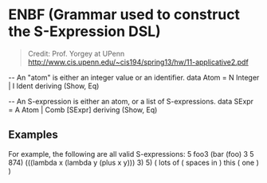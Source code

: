 # ENBF (Grammar used to construct the S-Expression DSL)

> Credit: Prof. Yorgey at UPenn
> http://www.cis.upenn.edu/~cis194/spring13/hw/11-applicative2.pdf

-- An "atom" is either an integer value or an identifier.
data Atom = N Integer | I Ident
  deriving (Show, Eq)

-- An S-expression is either an atom, or a list of S-expressions.
data SExpr = A Atom
           | Comb [SExpr]
  deriving (Show, Eq)

## Examples
For example, the following are all valid S-expressions:
5
foo3
(bar (foo) 3 5 874)
(((lambda x (lambda y (plus x y))) 3) 5)
( lots of ( spaces in ) this ( one ) )